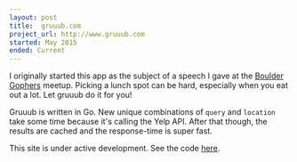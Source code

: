 ```yaml
---
layout: post
title:  gruuub.com
project_url: http://www.gruuub.com
started: May 2015
ended: Current
---
```


<p>I originally started this app as the subject of a speech I gave at the <a href="http://www.meetup.com/Boulder-Gophers">Boulder Gophers</a> meetup. Picking a lunch spot can be hard, especially when you eat out a lot. Let gruuub do it for you!</p>

<p>Gruuub is written in Go. New unique combinations of <code>query</code> and <code>location</code> take some time because it's calling the Yelp API. After that though, the results are cached and the response-time is super fast.</p>

<p>This site is under active development. See the code <a href="https://github.com/tracehelms/gruuub">here</a>.</p>
